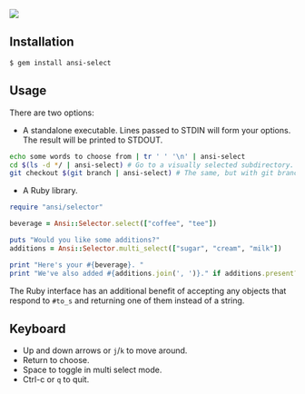 ![](https://dl.dropboxusercontent.com/spa/dlqheu39w0arg9q/yaano147.png)

## Installation

    $ gem install ansi-select


## Usage

There are two options:

* A standalone executable. Lines passed to STDIN will form your options. The result will be printed to STDOUT.

```bash
echo some words to choose from | tr ' ' '\n' | ansi-select
cd $(ls -d */ | ansi-select) # Go to a visually selected subdirectory.
git checkout $(git branch | ansi-select) # The same, but with git branches.
```

* A Ruby library.

```ruby
require "ansi/selector"

beverage = Ansi::Selector.select(["coffee", "tee"])

puts "Would you like some additions?"
additions = Ansi::Selector.multi_select(["sugar", "cream", "milk"])

print "Here's your #{beverage}. "
print "We've also added #{additions.join(', ')}." if additions.present?
```

The Ruby interface has an additional benefit of accepting any objects that respond
to `#to_s` and returning one of them instead of a string.


## Keyboard

* Up and down arrows or `j`/`k` to move around.
* Return to choose.
* Space to toggle in multi select mode.
* Ctrl-c or `q` to quit.
